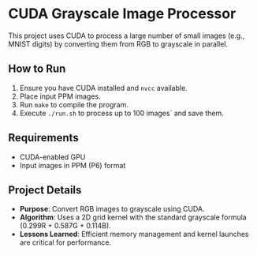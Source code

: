 # CUDA Grayscale Image Processor

This project uses CUDA to process a large number of small images (e.g., MNIST digits) by converting them from RGB to grayscale in parallel.

## How to Run
1. Ensure you have CUDA installed and `nvcc` available.
2. Place input PPM images.
3. Run `make` to compile the program.
4. Execute `./run.sh` to process up to 100 images` and save them.

## Requirements
- CUDA-enabled GPU
- Input images in PPM (P6) format

## Project Details
- **Purpose**: Convert RGB images to grayscale using CUDA.
- **Algorithm**: Uses a 2D grid kernel with the standard grayscale formula (0.299R + 0.587G + 0.114B).
- **Lessons Learned**: Efficient memory management and kernel launches are critical for performance.
